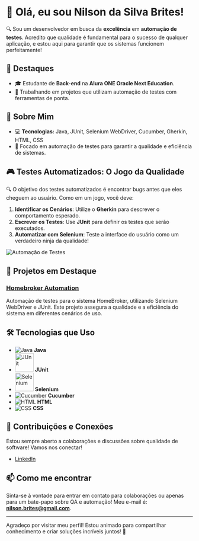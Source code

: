 # 👋 Olá, eu sou Nilson da Silva Brites!

🔍 Sou um desenvolvedor em busca da **excelência** em **automação de testes**. Acredito que qualidade é fundamental para o sucesso de qualquer aplicação, e estou aqui para garantir que os sistemas funcionem perfeitamente!

## 🌟 Destaques

- 🎓 Estudante de **Back-end** na **Alura ONE Oracle Next Education**.
- 💼 Trabalhando em projetos que utilizam automação de testes com ferramentas de ponta.

## 🌱 Sobre Mim

- 💻 **Tecnologias:** Java, JUnit, Selenium WebDriver, Cucumber, Gherkin, HTML, CSS
- 🚀 Focado em automação de testes para garantir a qualidade e eficiência de sistemas.

## 🎮 Testes Automatizados: O Jogo da Qualidade

🔍 O objetivo dos testes automatizados é encontrar bugs antes que eles cheguem ao usuário. Como em um jogo, você deve:

1. **Identificar os Cenários**: Utilize o **Gherkin** para descrever o comportamento esperado.
2. **Escrever os Testes**: Use **JUnit** para definir os testes que serão executados.
3. **Automatizar com Selenium**: Teste a interface do usuário como um verdadeiro ninja da qualidade!

![Automação de Testes](https://media.giphy.com/media/hvQ5gUQmB0BzC/giphy.gif)

## 🚀 Projetos em Destaque

### [Homebroker Automation](https://github.com/nilrd/homebroker-automation)
Automação de testes para o sistema HomeBroker, utilizando Selenium WebDriver e JUnit. Este projeto assegura a qualidade e a eficiência do sistema em diferentes cenários de uso.

## 🛠 Tecnologias que Uso

- ![Java](https://img.icons8.com/color/48/000000/java-coffee-cup-logo.png) **Java**
- <img src="https://junit.org/junit5/assets/img/junit5-logo.png" alt="JUnit" width="50" /> **JUnit**
- <img src="https://upload.wikimedia.org/wikipedia/commons/d/d5/Selenium_Logo.png" alt="Selenium" width="50" /> **Selenium**
- ![Cucumber](https://img.icons8.com/color/48/000000/cucumber.png) **Cucumber**
- ![HTML](https://img.icons8.com/color/48/000000/html-5.png) **HTML**
- ![CSS](https://img.icons8.com/color/48/000000/css3.png) **CSS**

## 🤝 Contribuições e Conexões

Estou sempre aberto a colaborações e discussões sobre qualidade de software! Vamos nos conectar!

- [LinkedIn](https://www.linkedin.com/in/nilsondasilvabrites)

## 📫 Como me encontrar

Sinta-se à vontade para entrar em contato para colaborações ou apenas para um bate-papo sobre QA e automação! Meu e-mail é: **nilson.brites@gmail.com**.

---

Agradeço por visitar meu perfil! Estou animado para compartilhar conhecimento e criar soluções incríveis juntos! 🚀
